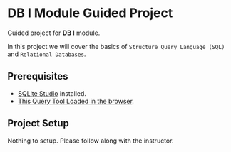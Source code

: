 # DB I Module Guided Project

Guided project for **DB I** module.

In this project we will cover the basics of `Structure Query Language (SQL)` and `Relational Databases`.

## Prerequisites

- [SQLite Studio](https://sqlitestudio.pl/index.rvt?act=download) installed.
- [This Query Tool Loaded in the browser](https://www.w3schools.com/Sql/tryit.asp?filename=trysql_select_top).

## Project Setup

Nothing to setup. Please follow along with the instructor.
